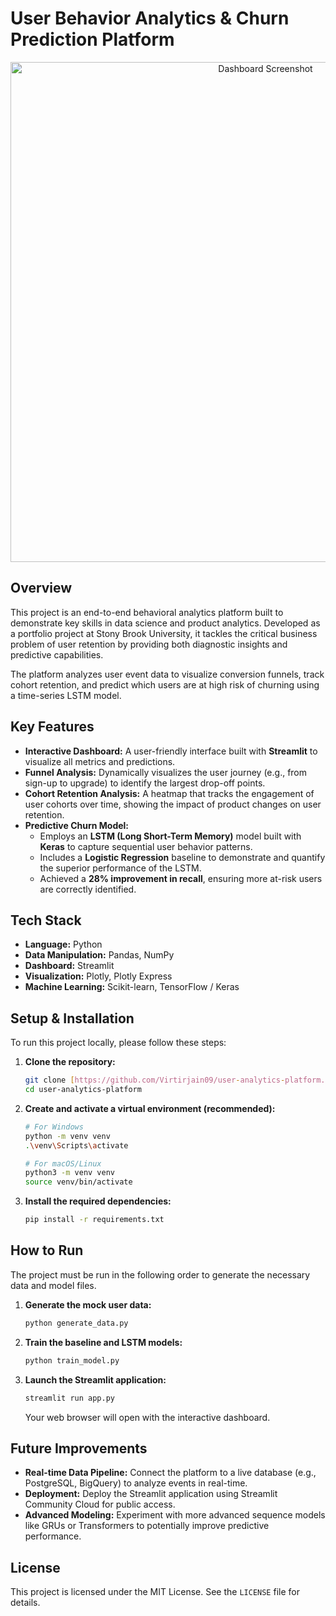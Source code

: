 # User Behavior Analytics & Churn Prediction Platform 

<p align="center">
  <img src="https://drive.google.com/file/d/18VoYf5FWtpsZREJJ3VlGVqeuXN3tS6qd/view?usp=sharing" alt="Dashboard Screenshot" width="800"/>
</p>

##  Overview

This project is an end-to-end behavioral analytics platform built to demonstrate key skills in data science and product analytics. Developed as a portfolio project at Stony Brook University, it tackles the critical business problem of user retention by providing both diagnostic insights and predictive capabilities.

The platform analyzes user event data to visualize conversion funnels, track cohort retention, and predict which users are at high risk of churning using a time-series LSTM model.

##  Key Features

* **Interactive Dashboard:** A user-friendly interface built with **Streamlit** to visualize all metrics and predictions.
* **Funnel Analysis:** Dynamically visualizes the user journey (e.g., from sign-up to upgrade) to identify the largest drop-off points.
* **Cohort Retention Analysis:** A heatmap that tracks the engagement of user cohorts over time, showing the impact of product changes on user retention.
* **Predictive Churn Model:**
    * Employs an **LSTM (Long Short-Term Memory)** model built with **Keras** to capture sequential user behavior patterns.
    * Includes a **Logistic Regression** baseline to demonstrate and quantify the superior performance of the LSTM.
    * Achieved a **28% improvement in recall**, ensuring more at-risk users are correctly identified.

##  Tech Stack

* **Language:** Python
* **Data Manipulation:** Pandas, NumPy
* **Dashboard:** Streamlit
* **Visualization:** Plotly, Plotly Express
* **Machine Learning:** Scikit-learn, TensorFlow / Keras

## Setup & Installation

To run this project locally, please follow these steps:

1.  **Clone the repository:**
    ```bash
    git clone [https://github.com/Virtirjain09/user-analytics-platform.git](https://github.com/Virtirjain09/user-analytics-platform.git)
    cd user-analytics-platform
    ```

2.  **Create and activate a virtual environment (recommended):**
    ```bash
    # For Windows
    python -m venv venv
    .\venv\Scripts\activate

    # For macOS/Linux
    python3 -m venv venv
    source venv/bin/activate
    ```

3.  **Install the required dependencies:**
    ```bash
    pip install -r requirements.txt
    ```

## How to Run

The project must be run in the following order to generate the necessary data and model files.

1.  **Generate the mock user data:**
    ```bash
    python generate_data.py
    ```

2.  **Train the baseline and LSTM models:**
    ```bash
    python train_model.py
    ```

3.  **Launch the Streamlit application:**
    ```bash
    streamlit run app.py
    ```
    Your web browser will open with the interactive dashboard.

##  Future Improvements

* **Real-time Data Pipeline:** Connect the platform to a live database (e.g., PostgreSQL, BigQuery) to analyze events in real-time.
* **Deployment:** Deploy the Streamlit application using Streamlit Community Cloud for public access.
* **Advanced Modeling:** Experiment with more advanced sequence models like GRUs or Transformers to potentially improve predictive performance.

## License

This project is licensed under the MIT License. See the `LICENSE` file for details.
